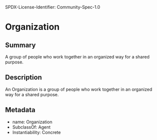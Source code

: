 SPDX-License-Identifier: Community-Spec-1.0

# Organization

## Summary

A group of people who work together in an organized way for a shared purpose.

## Description

An Organization is a group of people who work together in an organized way for a shared purpose.

## Metadata

- name: Organization
- SubclassOf: Agent
- Instantiability: Concrete

